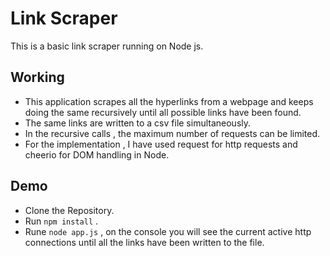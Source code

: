# Link Scraper

This is a basic link scraper running on Node js.

## Working
* This application scrapes all the hyperlinks from a webpage and keeps doing the same recursively until all possible links have been found. 
* The same links are written to a csv file simultaneously.
* In the recursive calls , the maximum number of requests can be limited. 
* For the implementation , I have used request for http requests and cheerio for DOM handling in Node.

## Demo
* Clone the Repository.
* Run `npm install` .
* Rune `node app.js` , on the console you will see the current active http connections until all the links have been written to the file. 


